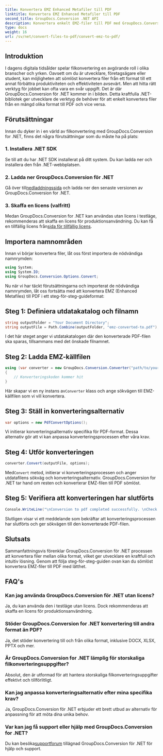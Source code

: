 ```yaml
---
title: Konvertera EMZ Enhanced Metafiler till PDF
linktitle: Konvertera EMZ Enhanced Metafiler till PDF
second_title: GroupDocs.Conversion .NET API
description: Konvertera enkelt EMZ-filer till PDF med GroupDocs.Conversion for .NET. Förenkla dina filkonverteringsuppgifter.
type: docs
weight: 16
url: /sv/net/convert-files-to-pdf/convert-emz-to-pdf/
---
```

## Introduktion
I dagens digitala tidsålder spelar filkonvertering en avgörande roll i olika branscher och yrken. Oavsett om du är utvecklare, företagsägare eller student, kan möjligheten att sömlöst konvertera filer från ett format till ett annat förbättra produktiviteten och effektiviteten avsevärt. Men att hitta rätt verktyg för jobbet kan ofta vara en svår uppgift. Det är där GroupDocs.Conversion för .NET kommer in i bilden. Detta kraftfulla .NET-bibliotek ger utvecklare de verktyg de behöver för att enkelt konvertera filer från en mängd olika format till PDF och vice versa.
## Förutsättningar
Innan du dyker in i en värld av filkonvertering med GroupDocs.Conversion for .NET, finns det några förutsättningar som du måste ha på plats:
### 1. Installera .NET SDK
Se till att du har .NET SDK installerat på ditt system. Du kan ladda ner och installera den från .NET-webbplatsen.
### 2. Ladda ner GroupDocs.Conversion för .NET
 Gå över till[nedladdningssida](https://releases.groupdocs.com/conversion/net/) och ladda ner den senaste versionen av GroupDocs.Conversion for .NET.
### 3. Skaffa en licens (valfritt)
 Medan GroupDocs.Conversion for .NET kan användas utan licens i testläge, rekommenderas att skaffa en licens för produktionsanvändning. Du kan få en tillfällig licens från[sida för tillfällig licens](https://purchase.groupdocs.com/temporary-license/).

## Importera namnområden
Innan vi börjar konvertera filer, låt oss först importera de nödvändiga namnrymden:
```csharp
using System;
using System.IO;
using GroupDocs.Conversion.Options.Convert;
```
Nu när vi har täckt förutsättningarna och importerat de nödvändiga namnrymden, låt oss fortsätta med att konvertera EMZ (Enhanced Metafiles) till PDF i ett steg-för-steg-guideformat:
## Steg 1: Definiera utdatakatalog och filnamn
```csharp
string outputFolder = "Your Document Directory";
string outputFile = Path.Combine(outputFolder, "emz-converted-to.pdf");
```
I det här steget anger vi utdatakatalogen där den konverterade PDF-filen ska sparas, tillsammans med det önskade filnamnet.
## Steg 2: Ladda EMZ-källfilen
```csharp
using (var converter = new GroupDocs.Conversion.Converter("path/to/your/emz/file.emz"))
{
    // Konverteringskoden kommer hit
}
```
 Här skapar vi en ny instans av`Converter` klass och ange sökvägen till EMZ-källfilen som vi vill konvertera.
## Steg 3: Ställ in konverteringsalternativ
```csharp
var options = new PdfConvertOptions();
```
Vi initierar konverteringsalternativ specifika för PDF-format. Dessa alternativ gör att vi kan anpassa konverteringsprocessen efter våra krav.
## Steg 4: Utför konverteringen
```csharp
converter.Convert(outputFile, options);
```
 Med`Convert` metod, initierar vi konverteringsprocessen och anger utdatafilens sökväg och konverteringsalternativ. GroupDocs.Conversion for .NET tar hand om resten och konverterar EMZ-filen till PDF sömlöst.
## Steg 5: Verifiera att konverteringen har slutförts
```csharp
Console.WriteLine("\nConversion to pdf completed successfully. \nCheck output in {0}", outputFolder);
```
Slutligen visar vi ett meddelande som bekräftar att konverteringsprocessen har slutförts och ger sökvägen till den konverterade PDF-filen.

## Slutsats
Sammanfattningsvis förenklar GroupDocs.Conversion för .NET processen att konvertera filer mellan olika format, vilket ger utvecklare en kraftfull och intuitiv lösning. Genom att följa steg-för-steg-guiden ovan kan du sömlöst konvertera EMZ-filer till PDF med lätthet.
## FAQ's
### Kan jag använda GroupDocs.Conversion för .NET utan licens?
Ja, du kan använda den i testläge utan licens. Dock rekommenderas att skaffa en licens för produktionsanvändning.
### Stöder GroupDocs.Conversion for .NET konvertering till andra format än PDF?
Ja, det stöder konvertering till och från olika format, inklusive DOCX, XLSX, PPTX och mer.
### Är GroupDocs.Conversion for .NET lämplig för storskaliga filkonverteringsuppgifter?
Absolut, den är utformad för att hantera storskaliga filkonverteringsuppgifter effektivt och tillförlitligt.
### Kan jag anpassa konverteringsalternativ efter mina specifika krav?
Ja, GroupDocs.Conversion för .NET erbjuder ett brett utbud av alternativ för anpassning för att möta dina unika behov.
### Var kan jag få support eller hjälp med GroupDocs.Conversion for .NET?
 Du kan besöka[supportforum](https://forum.groupdocs.com/c/conversion/11) tillägnad GroupDocs.Conversion för .NET för hjälp och support.